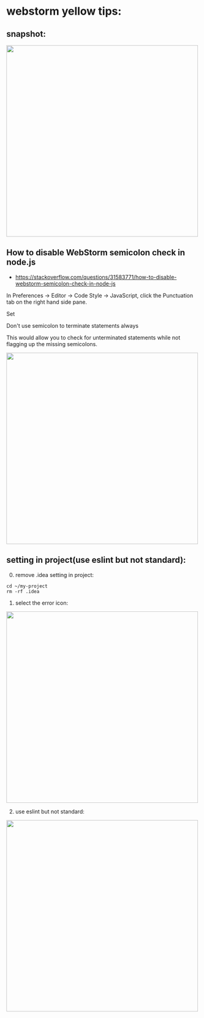 # webstorm yellow tips:

## snapshot:
<img width="500" src="https://ws4.sinaimg.cn/large/006tNbRwly1fyixxg8ujzj31580s60wv.jpg" />

## How to disable WebStorm semicolon check in node.js
- https://stackoverflow.com/questions/31583771/how-to-disable-webstorm-semicolon-check-in-node-js

In Preferences -> Editor -> Code Style -> JavaScript, click the Punctuation tab on the right hand side pane.

Set

Don't use semicolon to terminate statements always

This would allow you to check for unterminated statements while not flagging up the missing semicolons.

<img width="500" src="https://i.stack.imgur.com/GiwuV.png"/>

## setting in project(use eslint but not standard):
0. remove .idea setting in project:
```shell
cd ~/my-project
rm -rf .idea
```

1. select the error icon:
<img width="500" src="https://ws4.sinaimg.cn/large/006tNc79gy1fyvr1qpd3aj31680n8q7e.jpg"/>

2. use eslint but not standard:
<img width="500" src="https://ws2.sinaimg.cn/large/006tNc79gy1fyvr4532cej30w80regqv.jpg"/>